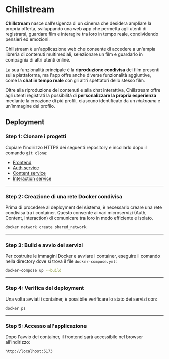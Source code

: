 # Chillstream

**Chillstream** nasce dall’esigenza di un cinema che desidera ampliare la propria offerta, sviluppando una web app che permetta agli utenti di registrarsi, guardare film e interagire tra loro in tempo reale, condividendo pensieri ed emozioni.

Chillstream è un'applicazione web che consente di accedere a un'ampia libreria di contenuti multimediali, selezionare un film e guardarlo in compagnia di altri utenti online.

La sua funzionalità principale è la **riproduzione condivisa** dei film presenti sulla piattaforma, ma l'app offre anche diverse funzionalità aggiuntive, come la **chat in tempo reale** con gli altri spettatori dello stesso film.

Oltre alla riproduzione dei contenuti e alla chat interattiva, Chillstream offre agli utenti registrati la possibilità di **personalizzare la propria esperienza** mediante la creazione di più profili, ciascuno identificato da un *nickname* e un’immagine del profilo.

## Deployment
### **Step 1: Clonare i progetti**

Copiare l'indirizzo HTTPS dei seguenti repository e incollarlo dopo il comando `git clone`:

* [Frontend](https://github.com/Paso2000/ChillStream_frontend)
* [Auth service](https://github.com/Paso2000/ChillStream_auth_service)
* [Content service](https://github.com/GiammaCode/ChillStream_content_service)
* [Interaction service](https://github.com/GiammaCode/ChillStream_interaction_service)

---

### **Step 2: Creazione di una rete Docker condivisa**

Prima di procedere al deployment del sistema, è necessario creare una rete condivisa tra i container. Questo consente ai vari microservizi (Auth, Content, Interaction) di comunicare tra loro in modo efficiente e isolato.

```bash
docker network create shared_network
```

---

### **Step 3: Build e avvio dei servizi**

Per costruire le immagini Docker e avviare i container, eseguire il comando nella directory dove si trova il file `docker-compose.yml`:

```bash
docker-compose up --build
```

---

### **Step 4: Verifica del deployment**

Una volta avviati i container, è possibile verificare lo stato dei servizi con:

```bash
docker ps
```

---

### **Step 5: Accesso all'applicazione**

Dopo l'avvio dei container, il frontend sarà accessibile nel browser all'indirizzo:

```bash
http://localhost:5173
```
